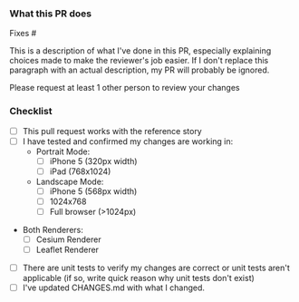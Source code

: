 ### What this PR does

Fixes #<insert issue number here if relevant>

This is a description of what I've done in this PR, especially explaining choices made to make the reviewer's job easier. If I don't replace this paragraph with an actual description, my PR will probably be ignored.

Please request at least 1 other person to review your changes

### Checklist

- [ ] This pull request works with the reference story
- [ ] I have tested and confirmed my changes are working in:
  - Portrait Mode:
    - [ ] iPhone 5 (320px width)
    - [ ] iPad (768x1024)
  - Landscape Mode:
    - [ ] iPhone 5 (568px width)
    - [ ] 1024x768
    - [ ] Full browser (>1024px)
- Both Renderers:
  - [ ] Cesium Renderer
  - [ ] Leaflet Renderer
- [ ] There are unit tests to verify my changes are correct or unit tests aren't applicable (if so, write quick reason why unit tests don't exist)
- [ ] I've updated CHANGES.md with what I changed.
